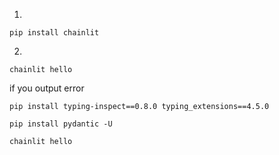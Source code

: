 1.
```
pip install chainlit
```

2.
```
chainlit hello
```

if you output error

```
pip install typing-inspect==0.8.0 typing_extensions==4.5.0
```

```
pip install pydantic -U

```

```
chainlit hello
```
